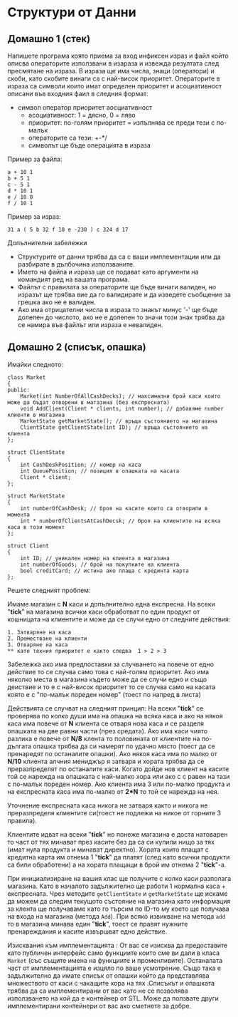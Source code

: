 Структури от Данни
==================

## Домашно 1 (стек)
Напишете програма която приема за вход инфиксен израз и файл който описва операторите използвани в изараза и извежда резултата след пресмятане на израза. В израза ще има числа, знаци (оператори) и скоби, като скобите винаги са с най-висок приоритет. Операторите в израза са символи които имат определен приоритет и асоциативност описани във входния фаил в следния формат:
 - символ оператор приоритет аосциативност
   - асоциативност: 1 = дясно, 0 = ляво
   - приоритет: по-голям приоритет = изпълнява се преди тези с по-малък
   - операторите са тези: +-*/
   - символът ще бъде операцията в израза

Пример за файла:
```
a + 10 1
b + 5 1
c - 5 1
d * 10 1
e / 10 0
f / 10 1
```
Пример за израз:
```
31 a ( 5 b 32 f 10 e -230 ) c 324 d 17
```

Допълнителни забележки
 - Структурите от данни трябва да са с ваши имплементации или да разбирате в дълбочина използваните.
 - Името на файла и израза ще се подават като аргументи на командият ред на вашата програма.
 - Файлът с правилата за операторите ще бъде винаги валиден, но изразът ще трябва вие да го валидирате и да изведете съобщение за грешка ако не е валиден.
 - Ако има отрицателни числа в израза то знакът минус '-' ще бъде долепен до числото, ако не е долепен то значи този знак трябва да се намира във файлът или израза е невалиден.


 
 

## Домашно 2 (списък, опашка)
Имайки следното:
```
class Market 
{
public:
    Market(int NumberOfAllCashDecks); // максимални брой каси които може да бъдат отворени в магазина (без експресната)
    void AddClient(Client * clients, int number); // добавяме number клиенти в магазина
    MarketState getMarketState(); // връща състоянието на магазина
    ClientState getClientState(int ID); // връща състоянието на клиента
};

struct ClientState
{
    int CashDeskPosition; // номер на каса
    int QueuePosition; // позиция в опашката на касата
    Client * client;
};

struct MarketState
{
    int numberOfCashDesk; // броя на касите които са отворили в момента
    int * numberOfClientsAtCashDecsk; // броя на клиентите на всяка каса в този момент 
};

struct Client
{
    int ID; // уникален номер на клиента в магазина
    int numberOfGoods; // брой на покупките на клиента
    bool creditCard; // истина ако плаща с крединта карта
};
```
Решете следният проблем:

Имаме магазин с **N** каси и допълнително една експресна. На всеки "**tick**" на магазина всички каси обработват по един продукт от кошницата на клиентите и може да се случи едно от следните действия:

  
    1. Затваряне на каса
    2. Преместване на клиенти
    3. Отваряне на каса
    ** като техния приоритет е както следва  1 > 2 > 3

Забележка  ако има предпоставки за случването на повече от едно действие то се случва само това с най-голям приоритет. Ако има няколко места в магазина където може да се случи едно и също деиствие и то е с най-висок приоритет то се случва само на касата която е с "по-малък пореден номер" (тоест по напред в листа)

Действията се случват на следният принцип:
На всеки "**tick**" се проверява по колко души има на опашка на всяка каса и ако на някоя каса има повече от **N** клиента се отваря нова каса и се разделя опашката на две равни части (през средата). Ако има каси чиято разлика е повече от **N/8** клента то половината от клиентите на по-дългата опашка трябва да си намерят по удачно място (тоест да се пренаредят по останалите опашки). Ако някоя каса има по малко от **N/10** клиента алчния мениджър я затваря и хората трябва да се преразпределят по останалите каси. Когато дойде нов клиент на касите той се нарежда на опашката с най-малко хора или ако с с равен на тази с по-малък пореден номер. Ако клиента има 3 или по-малко продукта и на експресната каса има по-малко от __2*N__ то той се нарежда на нея.

Уточнение експресната каса никога не затваря както и никога не преразпределя клиентите си(тоест не подлежи на никое от горните 3 правила).

Клиентите идват на всеки "**tick**" но понеже магазина е доста натоварен то част от тях минават през касите без да са си купили нищо за тях (имат нула продукта и минават директно). Хората които плащат с кредитна карта им отнема 1 "**tick**" да платят (след като всички продукти са били обработени) а на хората плащащи в брой им отнема 2 "**tick**"-а.


При инициализиране на вашия клас ще получите с колко каси разполага магазина. Като в началото задължително ще работи 1 нормална каса + експресната. Чрез методите ```getClientState``` и ```getМаrketState``` ще искаме да можем да следим текущото състояние на магазина като информация за клента ще получаваме като го търсим по ID-то му което ще получава на входа на магазина (метода ```Add```). При всяко извикване на метода ```add``` то в магазина минава един "**tick**", тоест се правят нужните пренареждания и касите извършват едно действие.


Изисквания към имплементацията :
От вас се изисква да предоставите като публичен интерфейс само функциите които сме ви дали в класа ```Market``` (със същите имена на функциите и променливите). Останалата част от имплементацията е изцяло по ваше усмотрение. Също така е задължително да имате списък от опашки който да представлява множеството от каси с чакащите хора на тях .Списъкът и опашката трябва да са имплементирани от вас като не се позволява използването на кой да е  контейнер от STL. Може да ползвате други имплементирани контейнери от вас ако сметнете за добре.
